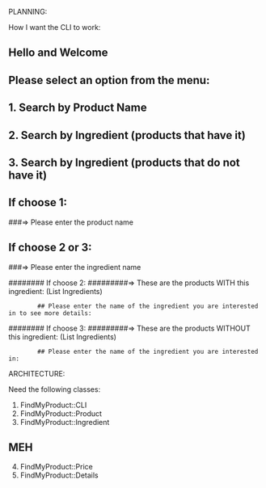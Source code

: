 PLANNING:

How I want the CLI to work:

## Hello and Welcome
## Please select an option from the menu:

## 1. Search by Product Name
## 2. Search by Ingredient (products that have it)
## 3. Search by Ingredient (products that do not have it)

## If choose 1:
###=> Please enter the product name

## If choose 2 or 3:
###=> Please enter the ingredient name

######## If choose 2:
#########=> These are the products WITH this ingredient:
            (List Ingredients)

            ## Please enter the name of the ingredient you are interested in to see more details:

######## If choose 3:
#########=> These are the products WITHOUT this ingredient:
            (List Ingredients)

            ## Please enter the name of the ingredient you are interested in:


ARCHITECTURE:

Need the following classes:

1. FindMyProduct::CLI
2. FindMyProduct::Product
3. FindMyProduct::Ingredient

## MEH ##
4. FindMyProduct::Price
5. FindMyProduct::Details
